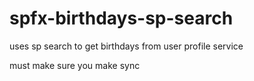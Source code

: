 # spfx-birthdays-sp-search

uses sp search to get birthdays from user profile service

must make sure you make sync
